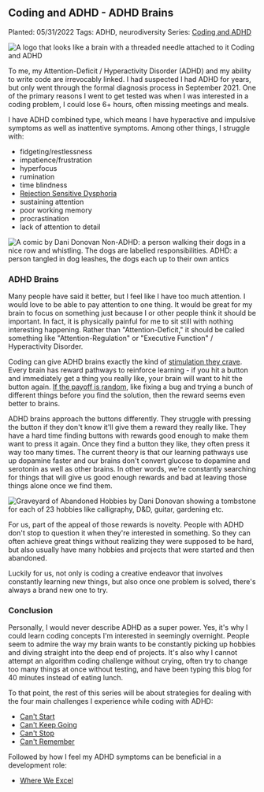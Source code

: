 ## Coding and ADHD - ADHD Brains

Planted: 05/31/2022
Tags: ADHD, neurodiversity
Series: [Coding and ADHD](/series.html?series=ADHD)

![A logo that looks like a brain with a threaded needle attached to it Coding and ADHD](https://images.abbeyperini.com/ADHD-series/coding&adhd.png)

To me, my Attention-Deficit / Hyperactivity Disorder (ADHD) and my ability to write code are irrevocably linked. I had suspected I had ADHD for years, but only went through the formal diagnosis process in September 2021. One of the primary reasons I went to get tested was when I was interested in a coding problem, I could lose 6+ hours, often missing meetings and meals.

I have ADHD combined type, which means I have hyperactive and impulsive symptoms as well as inattentive symptoms. Among other things, I struggle with:

- fidgeting/restlessness
- impatience/frustration
- hyperfocus
- rumination
- time blindness
- [Rejection Sensitive Dysphoria](https://www.additudemag.com/rejection-sensitive-dysphoria-and-adhd/#:~:text=Rejection%20sensitive%20dysphoria%20(RSD)%20is,high%20standards%20or%20others'%20expectations.)
- sustaining attention
- poor working memory
- procrastination
- lack of attention to detail

![A comic by Dani Donovan Non-ADHD: a person walking their dogs in a nice row and whistling. The dogs are labelled responsibilities. ADHD: a person tangled in dog leashes, the dogs each up to their own antics](https://images.abbeyperini.com/ADHD-series/dogs.jpeg)

### ADHD Brains

Many people have said it better, but I feel like I have too much attention. I would love to be able to pay attention to one thing. It would be great for my brain to focus on something just because I or other people think it should be important. In fact, it is physically painful for me to sit still with nothing interesting happening. Rather than "Attention-Deficit," it should be called something like "Attention-Regulation" or "Executive Function" / Hyperactivity Disorder.

Coding can give ADHD brains exactly the kind of [stimulation they crave](https://www.additudemag.com/brain-stimulation-and-adhd-cravings-dependency-and-regulation/). Every brain has reward pathways to reinforce learning - if you hit a button and immediately get a thing you really like, your brain will want to hit the button again. [If the payoff is random](https://theconversation.com/designed-to-deceive-how-gambling-distorts-reality-and-hooks-your-brain-91052), like fixing a bug and trying a bunch of different things before you find the solution, then the reward seems even better to brains.

ADHD brains approach the buttons differently. They struggle with pressing the button if they don't know it'll give them a reward they really like. They have a hard time finding buttons with rewards good enough to make them want to press it again. Once they find a button they like, they often press it way too many times. The current theory is that our learning pathways use up dopamine faster and our brains don't convert glucose to dopamine and serotonin as well as other brains. In other words, we're constantly searching for things that will give us good enough rewards and bad at leaving those things alone once we find them.

![Graveyard of Abandoned Hobbies by Dani Donovan showing a tombstone for each of 23 hobbies like calligraphy, D&D, guitar, gardening etc.](https://images.abbeyperini.com/ADHD-series/graveyard.jpeg)

For us, part of the appeal of those rewards is novelty. People with ADHD don't stop to question it when they're interested in something. So they can often achieve great things without realizing they were supposed to be hard, but also usually have many hobbies and projects that were started and then abandoned.

Luckily for us, not only is coding a creative endeavor that involves constantly learning new things, but also once one problem is solved, there's always a brand new one to try.

### Conclusion

Personally, I would never describe ADHD as a super power. Yes, it's why I could learn coding concepts I'm interested in seemingly overnight. People seem to admire the way my brain wants to be constantly picking up hobbies and diving straight into the deep end of projects. It's also why I cannot attempt an algorithm coding challenge without crying, often try to change too many things at once without testing, and have been typing this blog for 40 minutes instead of eating lunch.

To that point, the rest of this series will be about strategies for dealing with the four main challenges I experience while coding with ADHD:

- [Can't Start](/blog.html?blog=ADHD-2)
- [Can't Keep Going](/blog.html?blog=ADHD-3)
- [Can't Stop](/blog.html?blog=ADHD-4)
- [Can't Remember](/blog.html?blog=ADHD-5)

Followed by how I feel my ADHD symptoms can be beneficial in a development role:

- [Where We Excel](/blog.html?blog=ADHD-6)
